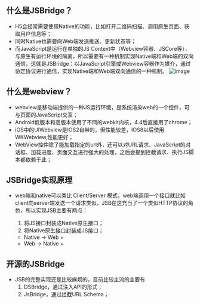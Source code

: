 ## 什么是JSBridge？
+ H5会经常需要使用Native的功能，比如打开二维码扫描、调用原生页面、获取用户信息等；
+ 同时Native也需要向Web端发送推送、更新状态等；
+ 而JavaScript是运行在单独的JS Context中（Webview容器、JSCore等），与原生有运行环境的隔离，所以需要有一种机制实现Native端和Web端的双向通信，这就是JSBridge：以JavaScript引擎或Webview容器作为媒介，通过协定协议进行通信，实现Native端和Web端双向通信的一种机制。
    ![image](https://pic1.zhimg.com/80/v2-12533d25238d80bf866154738583acb8_1440w.jpg)

## 什么是webview？
+ webview是移动端提供的一种JS运行环境，是系统渲染web的一个控件，可与页面的JavaScript交互；
+ Android低版本和高版本使用了不同的webkit内核，4.4后直接用了chrome；
+ iOS中的UIWebview是IOS2自带的，但性能较差，IOS8以后使用WKWebview,性能更好；
+ WebView控件除了能加载指定的url外，还可以对URL请求、JavaScript的对话框、加载进度、页面交互进行强大的处理，之后会提到拦截请求、执行JS脚本都依赖于此；

## JSBridge实现原理
+ web端和native可以类比 Client/Server 模式，web端调用一个接口就比如client向server端发送一个请求类似，JSB在这充当了一个类似HTTP协议的角色，所以实现JSB主要有两点：
    1. 将JS接口封装成Native原生接口；
    2. 将Native原生接口封装成JS接口；

    - Native -> Web
        + 
    - Web -> Native
        + 

## 开源的JSBridge
+ JSB的完整实现还是比较麻烦的，目前比较主流的主要有
    1. DSBridge，通过注入API的形式；
    2. JsBridge，通过拦截URL Schema；